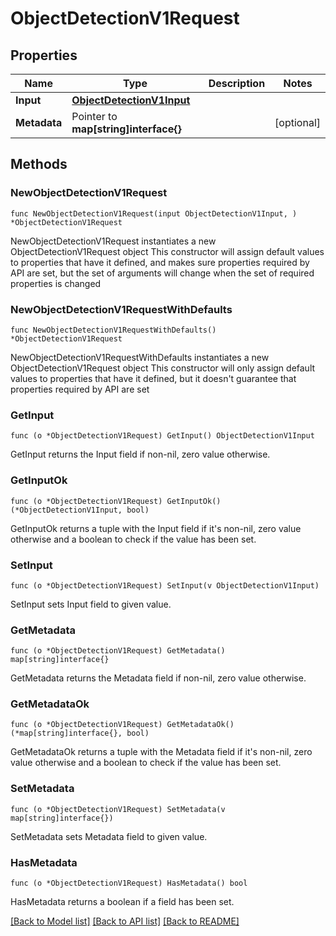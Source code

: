 # ObjectDetectionV1Request

## Properties

Name | Type | Description | Notes
------------ | ------------- | ------------- | -------------
**Input** | [**ObjectDetectionV1Input**](ObjectDetectionV1Input.md) |  | 
**Metadata** | Pointer to **map[string]interface{}** |  | [optional] 

## Methods

### NewObjectDetectionV1Request

`func NewObjectDetectionV1Request(input ObjectDetectionV1Input, ) *ObjectDetectionV1Request`

NewObjectDetectionV1Request instantiates a new ObjectDetectionV1Request object
This constructor will assign default values to properties that have it defined,
and makes sure properties required by API are set, but the set of arguments
will change when the set of required properties is changed

### NewObjectDetectionV1RequestWithDefaults

`func NewObjectDetectionV1RequestWithDefaults() *ObjectDetectionV1Request`

NewObjectDetectionV1RequestWithDefaults instantiates a new ObjectDetectionV1Request object
This constructor will only assign default values to properties that have it defined,
but it doesn't guarantee that properties required by API are set

### GetInput

`func (o *ObjectDetectionV1Request) GetInput() ObjectDetectionV1Input`

GetInput returns the Input field if non-nil, zero value otherwise.

### GetInputOk

`func (o *ObjectDetectionV1Request) GetInputOk() (*ObjectDetectionV1Input, bool)`

GetInputOk returns a tuple with the Input field if it's non-nil, zero value otherwise
and a boolean to check if the value has been set.

### SetInput

`func (o *ObjectDetectionV1Request) SetInput(v ObjectDetectionV1Input)`

SetInput sets Input field to given value.


### GetMetadata

`func (o *ObjectDetectionV1Request) GetMetadata() map[string]interface{}`

GetMetadata returns the Metadata field if non-nil, zero value otherwise.

### GetMetadataOk

`func (o *ObjectDetectionV1Request) GetMetadataOk() (*map[string]interface{}, bool)`

GetMetadataOk returns a tuple with the Metadata field if it's non-nil, zero value otherwise
and a boolean to check if the value has been set.

### SetMetadata

`func (o *ObjectDetectionV1Request) SetMetadata(v map[string]interface{})`

SetMetadata sets Metadata field to given value.

### HasMetadata

`func (o *ObjectDetectionV1Request) HasMetadata() bool`

HasMetadata returns a boolean if a field has been set.


[[Back to Model list]](../README.md#documentation-for-models) [[Back to API list]](../README.md#documentation-for-api-endpoints) [[Back to README]](../README.md)


